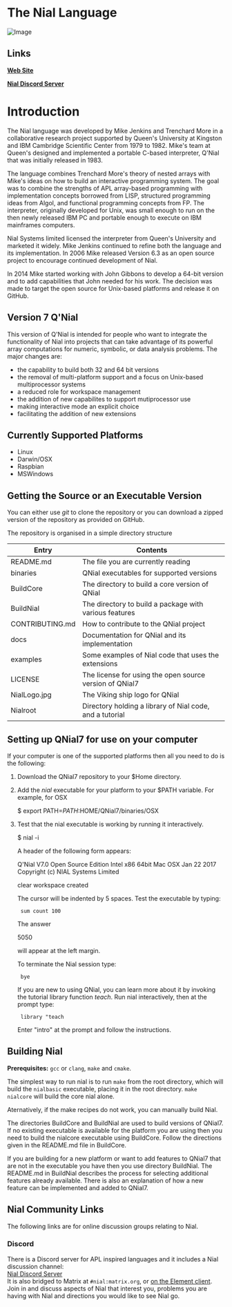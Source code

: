 # The Nial Language
![Image](./NialLogo.jpg?raw=true)

## Links

[**Web Site**](https://nial-array-language.org)

[**Nial Discord Server**](https://discord.gg/NYxAVx9d)

# Introduction

The Nial language was developed by Mike Jenkins and Trenchard More in a
collaborative research project supported by Queen's University at Kingston
and IBM Cambridge Scientific Center from 1979 to 1982. Mike's team at 
Queen's designed and implemented a portable C-based interpreter, Q'Nial 
that was initially released in 1983.

The language combines Trenchard More's theory of nested arrays with Mike's 
ideas on how to build an interactive programming system. The goal was to 
combine the strengths of APL array-based programming with implementation 
concepts borrowed from LISP, structured programming ideas from Algol, and
functional programming concepts from FP. The interpreter, originally 
developed for Unix, was small enough to run on the then newly released 
IBM PC and portable enough to execute on IBM mainframes computers. 

Nial Systems limited licensed the interpreter from Queen's University and 
marketed it widely. Mike Jenkins continued to refine both the language and
its implementation. In 2006 Mike released Version 6.3 as an open source 
project to encourage continued development of Nial.

In 2014 Mike started working with John Gibbons to develop a 64-bit version
and to add capabilities that John needed for his work. The decision was 
made to target the open source for Unix-based platforms and release it 
on GitHub.


## Version 7 Q'Nial

This version of Q'Nial is intended for people who want to integrate the
functionality of Nial into projects that can take advantage of its 
powerful array computations for  numeric, symbolic, or data analysis 
problems. The major changes are:

  - the capability to build both 32 and 64 bit versions
  - the removal of multi-platform support and a focus on Unix-based 
    multiprocessor systems
  - a reduced role for workspace management
  - the addition of new capabilites to support mutiprocessor use
  - making interactive mode an explicit choice
  - facilitating the addition of new extensions

## Currently Supported Platforms

-   Linux
-   Darwin/OSX
-   Raspbian
-   MSWindows


## Getting the Source or an Executable Version

You can either use *git* to clone the repository or you can download a zipped 
version of the repository as provided on GitHub.

The repository is organised in a simple directory structure


Entry           | Contents                                   
--------------  | ---------------------------------------- 
README.md       | The file you are currently reading 
binaries        | QNial executables for supported versions
BuildCore       | The directory to build a core version of QNial
BuildNial       | The directory to build a package with various features
CONTRIBUTING.md | How to contribute to the QNial project
docs            | Documentation for QNial and its implementation
examples        | Some examples of Nial code that uses the extensions
LICENSE         | The license for using the open source version of QNial7
NialLogo.jpg    | The Viking ship logo for QNial
Nialroot        | Directory holding a library of Nial code, and a tutorial


## Setting up QNial7 for use on your computer

If your computer is one of the supported platforms then all you need to do 
is the following:

1. Download the QNial7 repository to your $Home directory.

2. Add the *nial* executable for your platform to your $PATH variable. 
   For example, for OSX

   $ export PATH=$PATH:$HOME/QNial7/binaries/OSX

3. Test that the nial executable is working by running it interactively.

   $ nial -i 

   A header of the following form appears:

   Q'Nial V7.0 Open Source Edition Intel x86 64bit Mac OSX Jan 22 2017
   Copyright (c) NIAL Systems Limited
   
   clear workspace created

   The cursor will be indented by 5 spaces.  Test the executable by typing: 

        sum count 100

   The answer

   5050

   will appear at the left margin.

   To terminate the Nial session type:

        bye

   If you are new to using QNial, you can learn more about it by invoking 
   the tutorial library function *teach*. Run nial interactively, then at 
   the prompt type:

        library "teach 

   Enter "intro" at the prompt and follow the instructions.



## Building Nial

**Prerequisites:** `gcc` or `clang`, `make` and `cmake`.

The simplest way to run nial is to run `make` from the root directory,
which will build the `nialbasic` executable, placing it in the root
directory. `make nialcore` will build the core nial alone.

Aternatively, if the make recipes do not work, you can manually build Nial.

The directories BuildCore and BuildNial are used to build versions of
QNial7. If no existing executable is available for the platform you are
using then you need to build the nialcore executable using BuildCore. 
Follow the directions given in the README.md file in BuildCore.

If you are building for a new platform or want to add features to QNial7
that are not in the executable you have then you use directory BuildNial. 
The README.md in BuildNial describes the process for selecting additional features 
already available. There is also an explanation of how a new feature can be
implemented and added to QNial7.


## Nial Community Links

The following links are for online discussion groups relating to Nial. 

### Discord

There is a Discord server for APL inspired languages and it includes a Nial discussion channel:  
[Nial Discord Server](https://discord.gg/SDTW36EhWF)  
It is also bridged to Matrix at `#nial:matrix.org`, or [on the Element client](https://app.element.io/#/room/#nial:matrix.org).  
Join in and discuss aspects of Nial that interest you, problems you are having with Nial and
directions you would like to see Nial go.


